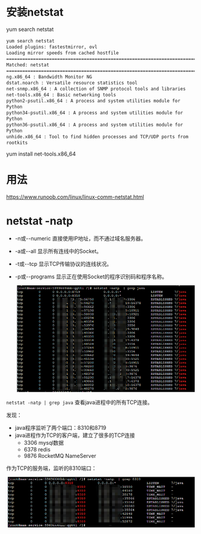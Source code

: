 # 安装netstat

yum search netstat

```
yum search netstat
Loaded plugins: fastestmirror, ovl
Loading mirror speeds from cached hostfile
============================================================================================ Matched: netstat =============================================================================================bwm-ng.x86_64 : Bandwidth Monitor NG
dstat.noarch : Versatile resource statistics tool
net-snmp.x86_64 : A collection of SNMP protocol tools and libraries
net-tools.x86_64 : Basic networking tools
python2-psutil.x86_64 : A process and system utilities module for Python
python34-psutil.x86_64 : A process and system utilities module for Python
python36-psutil.x86_64 : A process and system utilities module for Python
unhide.x86_64 : Tool to find hidden processes and TCP/UDP ports from rootkits
```

yum install net-tools.x86_64





# 用法

https://www.runoob.com/linux/linux-comm-netstat.html







# netstat -natp

- -n或--numeric 直接使用IP地址，而不通过域名服务器。

- -a或--all 显示所有连线中的Socket。

- -t或--tcp 显示TCP传输协议的连线状况。

- -p或--programs 显示正在使用Socket的程序识别码和程序名称。

  ![image-20230313162934472](images/image-20230313162934472.png)



`netstat -natp | grep java`  查看java进程中的所有TCP连接。

发现：

- java程序监听了两个端口：8310和8719
- java进程作为TCP的客户端，建立了很多的TCP连接
  - 3306 mysql数据
  - 6378 redis
  - 9876 RocketMQ NameServer



作为TCP的服务端，监听的8310端口：

![image-20230313163529685](images/image-20230313163529685.png)



